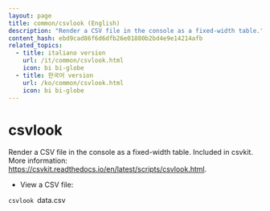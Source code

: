 ```yaml
---
layout: page
title: common/csvlook (English)
description: "Render a CSV file in the console as a fixed-width table."
content_hash: ebd9cad86f6d6dfb26e01880b2bd4e9e14214afb
related_topics:
  - title: italiano version
    url: /it/common/csvlook.html
    icon: bi bi-globe
  - title: 한국어 version
    url: /ko/common/csvlook.html
    icon: bi bi-globe
---
```

# csvlook

Render a CSV file in the console as a fixed-width table.
Included in csvkit.
More information: <https://csvkit.readthedocs.io/en/latest/scripts/csvlook.html>.

- View a CSV file:

`csvlook `<span class="tldr-var badge badge-pill bg-dark-lm bg-white-dm text-white-lm text-dark-dm font-weight-bold">data.csv</span>
